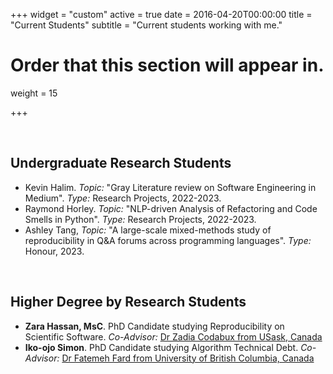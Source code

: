 +++
widget = "custom"
active = true
date = 2016-04-20T00:00:00
title = "Current Students"
subtitle = "Current students working with me."

# Order that this section will appear in.
weight = 15

+++






</br>


## Undergraduate Research Students

- Kevin Halim. _Topic:_ "Gray Literature review on Software Engineering in Medium". _Type:_ Research Projects, 2022-2023.
- Raymond Horley. _Topic:_ "NLP-driven Analysis of Refactoring and Code Smells in Python". _Type:_ Research Projects, 2022-2023.
- Ashley Tang, _Topic:_ "A large-scale mixed-methods study of reproducibility in Q&A forums across programming languages". _Type:_ Honour, 2023.




</br>

## Higher Degree by Research Students

- **Zara Hassan, MsC**. PhD Candidate studying Reproducibility on Scientific Software. _Co-Advisor:_ [Dr Zadia Codabux from USask, Canada](https://www.cs.usask.ca/faculty/zadiacodabux/index.html)
- **Iko-ojo Simon**. PhD Candidate studying Algorithm Technical Debt. _Co-Advisor:_ [Dr Fatemeh Fard from University of British Columbia, Canada](https://cmps.ok.ubc.ca/about/contact/fatemeh-hendijani-fard/)


